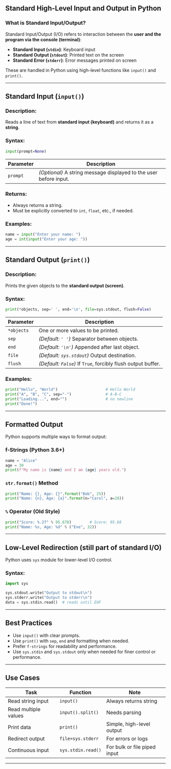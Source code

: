 ## Standard High-Level Input and Output in Python

### What is Standard Input/Output?

Standard Input/Output (I/O) refers to interaction between the **user and the program via the console (terminal)**:

* **Standard Input (`stdin`)**: Keyboard input
* **Standard Output (`stdout`)**: Printed text on the screen
* **Standard Error (`stderr`)**: Error messages printed on screen

These are handled in Python using high-level functions like `input()` and `print()`.

---

## Standard Input (`input()`)

### Description:

Reads a line of text from **standard input (keyboard)** and returns it as a **string**.

### Syntax:

```python
input(prompt=None)
```

| Parameter | Description                                                       |
| --------- | ----------------------------------------------------------------- |
| `prompt`  | *(Optional)* A string message displayed to the user before input. |

### Returns:

* Always returns a string.
* Must be explicitly converted to `int`, `float`, etc., if needed.

### Examples:

```python
name = input("Enter your name: ")
age = int(input("Enter your age: "))
```

---

## Standard Output (`print()`)

### Description:

Prints the given objects to the **standard output (screen)**.

### Syntax:

```python
print(*objects, sep=' ', end='\n', file=sys.stdout, flush=False)
```

| Parameter  | Description                                                   |
| ---------- | ------------------------------------------------------------- |
| `*objects` | One or more values to be printed.                             |
| `sep`      | *(Default: `' '`)* Separator between objects.                 |
| `end`      | *(Default: `'\n'`)* Appended after last object.               |
| `file`     | *(Default: `sys.stdout`)* Output destination.                 |
| `flush`    | *(Default: `False`)* If `True`, forcibly flush output buffer. |

### Examples:

```python
print("Hello", "World")                     # Hello World
print("A", "B", "C", sep="-")               # A-B-C
print("Loading...", end="")                 # no newline
print("Done!")
```

---

## Formatted Output

Python supports multiple ways to format output:

### f-Strings (Python 3.6+)

```python
name = "Alice"
age = 30
print(f"My name is {name} and I am {age} years old.")
```

### `str.format()` Method

```python
print("Name: {}, Age: {}".format("Bob", 25))
print("Name: {n}, Age: {a}".format(n="Carol", a=28))
```

### `%` Operator (Old Style)

```python
print("Score: %.2f" % 95.678)        # Score: 95.68
print("Name: %s, Age: %d" % ("Eve", 32))
```

---

## Low-Level Redirection (still part of standard I/O)

Python uses `sys` module for lower-level I/O control.

### Syntax:

```python
import sys

sys.stdout.write("Output to stdout\n")
sys.stderr.write("Output to stderr\n")
data = sys.stdin.read()  # reads until EOF
```

---

## Best Practices

* Use `input()` with clear prompts.
* Use `print()` with `sep`, `end` and formatting when needed.
* Prefer `f-strings` for readability and performance.
* Use `sys.stdin` and `sys.stdout` only when needed for finer control or performance.

---

## Use Cases

| Task                 | Function           | Note                         |
| -------------------- | ------------------ | ---------------------------- |
| Read string input    | `input()`          | Always returns string        |
| Read multiple values | `input().split()`  | Needs parsing                |
| Print data           | `print()`          | Simple, high-level output    |
| Redirect output      | `file=sys.stderr`  | For errors or logs           |
| Continuous input     | `sys.stdin.read()` | For bulk or file piped input |

---
